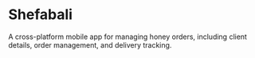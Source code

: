 # Shefabali
A cross-platform mobile app for managing honey orders, including client details, order management, and delivery tracking.
